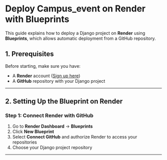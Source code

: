 # Deploy Campus_event on Render with Blueprints

This guide explains how to deploy a Django project on **Render** using **Blueprints**, which allows automatic deployment from a GitHub repository.

## **1. Prerequisites**
Before starting, make sure you have:
- A **Render** account ([Sign up here](https://dashboard.render.com/))
- A **GitHub** repository with your Django project

---

## **2. Setting Up the Blueprint on Render**
### **Step 1: Connect Render with GitHub**
1. Go to **Render Dashboard** → **Blueprints**
2. Click **New Blueprint**
3. Select **Connect GitHub** and authorize Render to access your repositories
4. Choose your Django project repository

---
